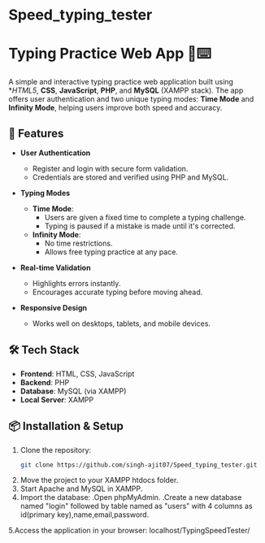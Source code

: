 # Speed_typing_tester

# Typing Practice Web App 🧠⌨️

A simple and interactive typing practice web application built using **HTML5*, **CSS**, **JavaScript**, **PHP**, and **MySQL** (XAMPP stack). The app offers user authentication and two unique typing modes: **Time Mode** and **Infinity Mode**, helping users improve both speed and accuracy.

## 🚀 Features

- **User Authentication**
  - Register and login with secure form validation.
  - Credentials are stored and verified using PHP and MySQL.

- **Typing Modes**
  - **Time Mode**: 
    - Users are given a fixed time to complete a typing challenge.
    - Typing is paused if a mistake is made until it's corrected.
  - **Infinity Mode**: 
    - No time restrictions.
    - Allows free typing practice at any pace.

- **Real-time Validation**
  - Highlights errors instantly.
  - Encourages accurate typing before moving ahead.

- **Responsive Design**
  - Works well on desktops, tablets, and mobile devices.

## 🛠 Tech Stack

- **Frontend**: HTML, CSS, JavaScript
- **Backend**: PHP
- **Database**: MySQL (via XAMPP)
- **Local Server**: XAMPP

## 📦 Installation & Setup

1. Clone the repository:
   ```bash
   git clone https://github.com/singh-ajit07/Speed_typing_tester.git

2. Move the project to your XAMPP htdocs folder.
3. Start Apache and MySQL in XAMPP.
4. Import the database:
   .Open phpMyAdmin.
   .Create a new database named "login" followed by table named as "users" with 4 columns as id(primary key),name,email,password.

5.Access the application in your browser:
   localhost/TypingSpeedTester/
   
   


